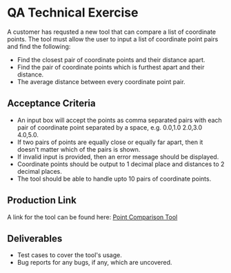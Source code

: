 # QA Technical Exercise

A customer has requsted a new tool that can compare a list of coordinate points. The tool must allow the user to input a list of coordinate point pairs and find the following:

- Find the closest pair of coordinate points and their distance apart.
- Find the pair of coordinate points which is furthest apart and their distance.
- The average distance between every coordinate point pair.

## Acceptance Criteria

- An input box will accept the points as comma separated pairs with each pair of coordinate point separated by a space, e.g. 0.0,1.0 2.0,3.0 4.0,5.0.
- If two pairs of points are equally close or equally far apart, then it doesn't matter which of the pairs is shown.
- If invalid input is provided, then an error message should be displayed.
- Coordinate points should be output to 1 decimal place and distances to 2 decimal places.
- The tool should be able to handle upto 10 pairs of coordinate points.

## Production Link

A link for the tool can be found here: [Point Comparison Tool](http://qa-technical-exercise.s3-website-ap-southeast-2.amazonaws.com)

## Deliverables

- Test cases to cover the tool's usage.
- Bug reports for any bugs, if any, which are uncovered.
